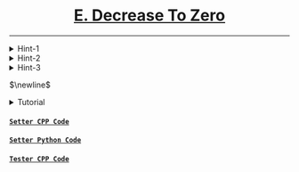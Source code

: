 # <center><u>[E. Decrease To Zero](https://www.hackerrank.com/contests/codecode-pec/challenges/one-is-enough)</u></center>
---

<details>

<summary> Hint-1 </summary>

Is there any distinguishing feature that makes one positive integer different from other?

</details>

<details>

<summary> Hint-2 </summary>

Can we replace all positive integers with a particular number, say $p$ and all negative integers with a number, say $n$ and in the final state of array we can just count the number of $p$.

</details>

<details>

<summary> Hint-3 </summary>

**Exactly one** positive neighbour can make $A_i$ positive. Does this strike any bitwise operation in your mind. 

</details>

$\newline$

<details>

  <summary> Tutorial </summary>

We can choose $p = 1$ and $n = 0$. We can then do the bitwise operation I was talking in Hint-3. From now on, I will treat integer sequence $A$ as a binary integer sequence i.e., it contains only 0 and 1. 

If $A = (-2, -3, 4, 5, -6)$ we will first transform it into $A = (0, 0, 1, 1, 0)$ and then do further operations.

  <details>
  
  <summary> Hint-2 proof </summary>

- We see that both the operation only change sign on $A_i$ but the magnitude remains intact. Does changing magnitude of $A_i$ will have no effect.
Here, magnitude of $x$ = $ | x | $

  </details>

$A_i$ will become positive (or, $1$) if and only if it has exactly one positive neighbour, i.e. one of it's neighbour in transformed array will be $0$ and other will be $1$. From this, it is easy to see that if bitwise xor of neighbours of $A_i$ is $1$ then $A_i$ will become $1$ in next step.

Let us denote state of array after $i^{th}$ move as $C_i$ and $j^{th}$ of this array will be denoted as $C_{i, j}$.


$C_{1, i} = C_{0, i - 1} \oplus C_{0, i + 1}$, where $a \oplus b$ denotes bitwise xor of $a$ and $b$.

$C_{2, i} = C_{1, i - 1} \oplus C_{1, i + 1}$

$ \ \ \ \ \ \ \ = (C_{0, i - 2} \oplus C_{0, i}) \oplus (C_{0, i} \oplus C_{0, i + 2})$

$ \ \ \ \ \ \ \  = C_{0, i - 2} \oplus C_{0, i + 2}$, since $a \oplus a = 0$ and $0 \oplus a = a$.

For any $K$ which power of $2$

$C_{K, i} = C_{K,\ \  (i - K)\  \% \ MOD} \oplus C_{K,\ \  (i + K)\  \% \ MOD}$

In fact we can generalise it by saying,

$C_{J, i} = C_{J - K,\ \  (i - K)\  \% \ MOD} \oplus C_{J - K,\ \  (i + K)\  \% \ MOD}$   where $K$ is any integer that is power of $2$ and $J$ is any integer greater than $K$.

<details>

<summary> Follow up Question </summary>

- Can you prove why this would be the case if $K$ is not a power of $2$?

</details>



The next step is how do we generalise it for any $M$. It is easy to see that we can make jumps in power of $2$ to reach the needed state. Just write the number as sum of powers of two and make appropriate jumps.

`Example-1:` If $M = 10$ then we can first generate $C_2$ from $C_0$, then we can generate $C_{2 + 8}$ from $C_2$. 

`Example-2:`  For $M = 14$ we see that $(14)_{10} = (1110)_2$. Thus, we move in the following way:

  - Generate $C_2$ from $C_0$
  - Generate $C_{2 + 4}$ from $C_2$
  - Generate $C_{6 + 8}$ from $C_6$  

Since number of bits in a number $M$ is $log_2(M)$ so overall complexity will be $O(N \cdot log_2(M))$.

</details>

#### [`Setter CPP Code`](./../Codes/E_OneIsEnough.cpp)
#### [`Setter Python Code`](./../Codes/E_OneIsEnough_Python.py)
#### [`Tester CPP Code`](./../Codes/E_OneIsEnough_Tester.cpp)
